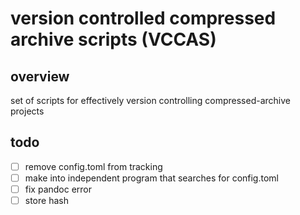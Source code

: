 # version controlled compressed archive scripts (VCCAS)

## overview

set of scripts for effectively version controlling compressed-archive projects

## todo

- [ ] remove config.toml from tracking
- [ ] make into independent program that searches for config.toml
- [ ] fix pandoc error
- [ ] store hash
